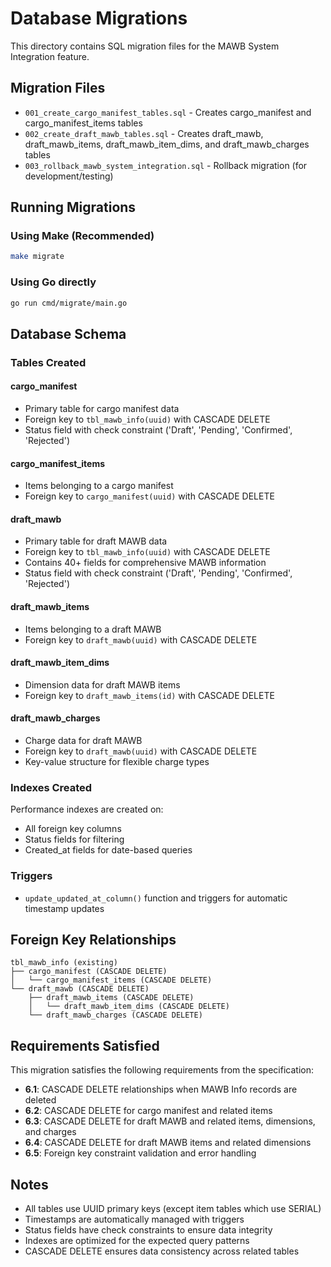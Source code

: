 # Database Migrations

This directory contains SQL migration files for the MAWB System Integration feature.

## Migration Files

- `001_create_cargo_manifest_tables.sql` - Creates cargo_manifest and cargo_manifest_items tables
- `002_create_draft_mawb_tables.sql` - Creates draft_mawb, draft_mawb_items, draft_mawb_item_dims, and draft_mawb_charges tables
- `003_rollback_mawb_system_integration.sql` - Rollback migration (for development/testing)

## Running Migrations

### Using Make (Recommended)
```bash
make migrate
```

### Using Go directly
```bash
go run cmd/migrate/main.go
```

## Database Schema

### Tables Created

#### cargo_manifest
- Primary table for cargo manifest data
- Foreign key to `tbl_mawb_info(uuid)` with CASCADE DELETE
- Status field with check constraint ('Draft', 'Pending', 'Confirmed', 'Rejected')

#### cargo_manifest_items
- Items belonging to a cargo manifest
- Foreign key to `cargo_manifest(uuid)` with CASCADE DELETE

#### draft_mawb
- Primary table for draft MAWB data
- Foreign key to `tbl_mawb_info(uuid)` with CASCADE DELETE
- Contains 40+ fields for comprehensive MAWB information
- Status field with check constraint ('Draft', 'Pending', 'Confirmed', 'Rejected')

#### draft_mawb_items
- Items belonging to a draft MAWB
- Foreign key to `draft_mawb(uuid)` with CASCADE DELETE

#### draft_mawb_item_dims
- Dimension data for draft MAWB items
- Foreign key to `draft_mawb_items(id)` with CASCADE DELETE

#### draft_mawb_charges
- Charge data for draft MAWB
- Foreign key to `draft_mawb(uuid)` with CASCADE DELETE
- Key-value structure for flexible charge types

### Indexes Created

Performance indexes are created on:
- All foreign key columns
- Status fields for filtering
- Created_at fields for date-based queries

### Triggers

- `update_updated_at_column()` function and triggers for automatic timestamp updates

## Foreign Key Relationships

```
tbl_mawb_info (existing)
├── cargo_manifest (CASCADE DELETE)
│   └── cargo_manifest_items (CASCADE DELETE)
└── draft_mawb (CASCADE DELETE)
    ├── draft_mawb_items (CASCADE DELETE)
    │   └── draft_mawb_item_dims (CASCADE DELETE)
    └── draft_mawb_charges (CASCADE DELETE)
```

## Requirements Satisfied

This migration satisfies the following requirements from the specification:

- **6.1**: CASCADE DELETE relationships when MAWB Info records are deleted
- **6.2**: CASCADE DELETE for cargo manifest and related items
- **6.3**: CASCADE DELETE for draft MAWB and related items, dimensions, and charges
- **6.4**: CASCADE DELETE for draft MAWB items and related dimensions
- **6.5**: Foreign key constraint validation and error handling

## Notes

- All tables use UUID primary keys (except item tables which use SERIAL)
- Timestamps are automatically managed with triggers
- Status fields have check constraints to ensure data integrity
- Indexes are optimized for the expected query patterns
- CASCADE DELETE ensures data consistency across related tables